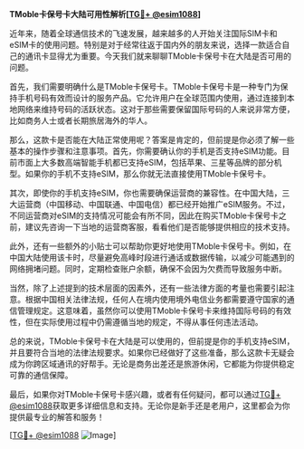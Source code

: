 **TMoble卡保号卡大陆可用性解析[[TG💪+ @esim1088](https://t.me/s/esim1088)]**

近年来，随着全球通信技术的飞速发展，越来越多的人开始关注国际SIM卡和eSIM卡的使用问题。特别是对于经常往返于国内外的朋友来说，选择一款适合自己的通讯卡显得尤为重要。今天我们就来聊聊TMoble卡保号卡在大陆是否可用的问题。

首先，我们需要明确什么是TMoble卡保号卡。TMoble卡保号卡是一种专门为保持手机号码有效而设计的服务产品。它允许用户在全球范围内使用，通过连接到本地网络来维持号码的活跃状态。这对于那些需要保留国际号码的人来说非常方便，比如商务人士或者长期旅居海外的华人。

那么，这款卡是否能在大陆正常使用呢？答案是肯定的，但前提是你必须了解一些基本的操作步骤和注意事项。首先，你需要确认你的手机是否支持eSIM功能。目前市面上大多数高端智能手机都已支持eSIM，包括苹果、三星等品牌的部分机型。如果你的手机不支持eSIM，那么你就无法直接使用TMoble卡保号卡。

其次，即使你的手机支持eSIM，你也需要确保运营商的兼容性。在中国大陆，三大运营商（中国移动、中国联通、中国电信）都已经开始推广eSIM服务。不过，不同运营商对eSIM的支持情况可能会有所不同，因此在购买TMoble卡保号卡之前，建议先咨询一下当地的运营商客服，看看他们是否能够提供相应的技术支持。

此外，还有一些额外的小贴士可以帮助你更好地使用TMoble卡保号卡。例如，在中国大陆使用该卡时，尽量避免高峰时段进行通话或数据传输，以减少可能遇到的网络拥堵问题。同时，定期检查账户余额，确保不会因为欠费而导致服务中断。

当然，除了上述提到的技术层面的因素外，还有一些法律方面的考量也需要引起注意。根据中国相关法律法规，任何人在境内使用境外电信业务都需要遵守国家的通信管理规定。这意味着，虽然你可以使用TMoble卡保号卡来维持国际号码的有效性，但在实际使用过程中仍需遵循当地的规定，不得从事任何违法活动。

总的来说，TMoble卡保号卡在大陆是可以使用的，但前提是你的手机支持eSIM，并且要符合当地的法律法规要求。如果你已经做好了这些准备，那么这款卡无疑会成为你跨区域通讯的好帮手。无论是商务出差还是旅游休闲，它都能为你提供稳定可靠的通信保障。

最后，如果你对TMoble卡保号卡感兴趣，或者有任何疑问，都可以通过[TG💪+ @esim1088](https://t.me/s/esim1088)获取更多详细信息和支持。无论你是新手还是老用户，这里都会为你提供最专业的解答和服务！

[[TG💪+ @esim1088](https://t.me/s/esim1088) ![Image](https://i.postimg.cc/4NQfJmqS/Snipaste-2025-05-13-00-14-12.png)]